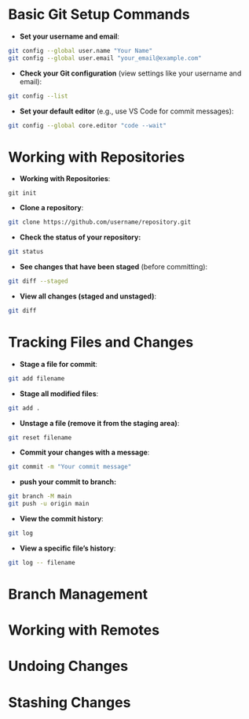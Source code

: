 # Basic Git Setup Commands

- **Set your username and email**:
```bash
git config --global user.name "Your Name" 
git config --global user.email "your_email@example.com"
```

- **Check your Git configuration** (view settings like your username and email):
```bash
git config --list
```

- **Set your default editor** (e.g., use VS Code for commit messages):
```bash
git config --global core.editor "code --wait"
```


# Working with Repositories

- **Working with Repositories**:
```
git init
```

- **Clone a repository**:
```bash
git clone https://github.com/username/repository.git
```

- **Check the status of your repository:**
```bash
git status
```

- **See changes that have been staged** (before committing):
```bash
git diff --staged
```

- **View all changes (staged and unstaged)**:
```bash
git diff
```


# Tracking Files and Changes

- **Stage a file for commit**:
```bash
git add filename
```

- **Stage all modified files**:
```bash
git add .
```

- **Unstage a file (remove it from the staging area)**:
```bash
git reset filename
```

- **Commit your changes with a message**:
```bash
git commit -m "Your commit message"
```

- **push your commit to branch:**
```bash
git branch -M main 
git push -u origin main
```

- **View the commit history**:
```bash
git log
```

- **View a specific file’s history**:
```bash
git log -- filename
```


# Branch Management


# Working with Remotes


# Undoing Changes


# Stashing Changes
